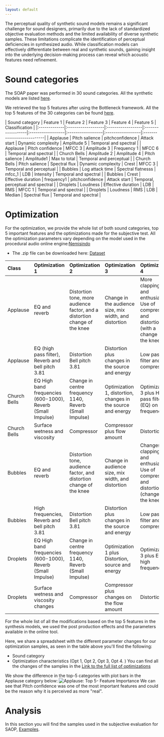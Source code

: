 ```yaml
---
layout: default
---
```


The perceptual quality of synthetic sound models remains a significant challenge for sound designers, primarily due to the lack of standardized objective evaluation methods and the limited availability of diverse synthetic samples. These limitations complicate the identification of perceptual deficiencies in synthesized audio. While classification models can effectively differentiate between real and synthetic sounds, gaining insight into the underlying decision-making process can reveal which acoustic features need refinement.


# Sound categories
The SOAP paper was performed in 30 sound categories. All the synthetic models are listed [here](https://docs.google.com/spreadsheets/d/1KNiRQdd2AxuzoDDhtLKynx-YiRtXolz7Cmi_yLuYXLk/edit?usp=sharing). 

We retrieved the top 5 features after using the Bottleneck framework. All the top 5 features of the 30 categories can be found [here](https://docs.google.com/spreadsheets/d/1D9WmVtdcp3gVJVWvY20wZEMUg0LAxOCs-plfeZjsb-M/edit?usp=sharing). 

| Sound category     | Feature 1    | Feature 2         | Feature 3        | Feature 4         | Feature 5          | Classification        |
|:-------------|:-------------------|:------------------|:------------------|:------------------|:------------------|:------------------|:---------------------------|
| Applause     | Pitch salience      | pitchconfidence   | Attack start       | Dynamic complexity     | Amplitude 5        | Temporal and spectral  |
| Applause     | Pitch confidence    | MFCC 3           | Amplitude 3        | Frequency 1        | MFCC 6           | Temporal and spectral  |
| Church Bells | Amplitude 2         | Amplitude 4       | Pitch salience     | Amplitude1        | Max to total        | Temporal and perceptual |
| Church Bells | Pitch salience      | Spectral flux      | Dynamic complexity     | Crest             | MFCC 3            | Temporal and perceptual |
| Bubbles      | Log attack time      | Spectral flatnesss | mfcc_1            | LDB               | Intensity         | Temporal and spectral  |
| Bubbles      | Crest              | Effective duration | frequency1        | pitchconfidence   | Attack start       | Temporal, perceptual and spectral |
| Droplets     | Loudness           | Effective duration | LDB              | RMS              | MFCC 1           | Temporal and spectral  |
| Droplets     | Loudness           | RMS          | LDB             | Median            | Spectral flux      | Temporal and spectral  |


# Optimization
For the optimization, we provide the whole list of both sound categories, top 5 important features and the optimizations made for the subjective test. 
All the optimization parameters vary depending on the model used in the procedural audio online engine:[Nemisindo](https://www.nemisindo.com)


* The .zip file can be downloaded here: [Dataset](https://drive.google.com/file/d/1f5xf9ZPqKKl-iOVH5jyJUJ8wKT4LzMnP/view?usp=share_link)

| Class          | Optimization 1                                                | Optimization 2                                                        | Optimization 3                                                     | Optimization 4                                                     |
|:---------------|:---------------------------------------------------------------|:----------------------------------------------------------------------|:-------------------------------------------------------------------|:-------------------------------------------------------------------|
| Applause       | EQ and reverb                                                   | Distortion tone, more audience factor, and a distortion change of the knee | Change in the audience size, mix width, and distortion             | More clapping rate and enthusiasm. Use of compressor and distortion (with a change in the knee) |
| Applause       | EQ (high pass filter), Reverb and bell pitch 3.81               | Distortion Bell pitch 3.81                                              | Distortion plus changes in the source and energy                   | Low pass filter and compressor                                     |
| Church Bells   | EQ High band frequencies (600-1000), Reverb (Small Impulse)     | Change in centre frequency 1140, Reverb (Small Impulse)                | Optimization 1, distortion, changes in the source and energy       | Optimization 3 plus High pass filter (EQ) on frequencies           |
| Church Bells   | Surface wetness and viscosity                                   | Compressor                                                             | Compressor plus flow amount                                        | Distortion                                                         |
| Bubbles        | EQ and reverb                                                    | Distortion tone, audience factor, and distortion change of the knee    | Change in audience size, mix width, and distortion                 | Changes in clapping rate and enthusiasm. Use of compressor and distortion (change in the knee) |
| Bubbles        | High frequencies, Reverb and bell pitch 3.81                    | Distortion Bell pitch 3.81                                              | Distortion plus changes in the source and energy                   | Low pass filter and compressor                                     |
| Droplets       | EQ High band frequencies (600-1000), Reverb (Small Impulse)     | Change in centre frequency 1140, Reverb (Small Impulse)                | Optimization 1 plus Distortion, source and energy                  | Optimization 3 plus EQ on high frequencies                         |
| Droplets       | Surface wetness and viscosity changes                           | Compressor                                                             | Compressor plus changes on the flow amount                         | Distortion                                                         |


For the whole list of all the modifications based on the top 5 features in the synthesis models, we used the post production effects and the parameters available in the online tool. 

Here, we share a spreadsheet with  the different parameter changes for our optimization samples, as seen in the table above you'll find the following:
*   Sound category
*   Optimization characteristics (Opt 1, Opt 2, Opt 3, Opt 4. )
You can find all the changes of the samples in the 
[Link to the full list of optimizations ](https://docs.google.com/spreadsheets/d/1yg0VtcU-2Eo1-I1Io8vB-8VSBgrAsxN4SJoMKOjoBSE/edit?usp=sharing)

We show the difference in the top-5 categories with plot bars in the Applause category below: 
![Applause: Top 5- Feature Importance](/Users/nellygarcia/Documents/GitHub/SAOPB/assets/img/Applausefeature_comparison.png)
We can see that Pitch confidence was one of the most important features and could be the reason why it is perceived as more "real". 

# Analysis
In this section you will find the samples used in the subjective evaluation for SAOP, 
[Examples](./another-page.html).


